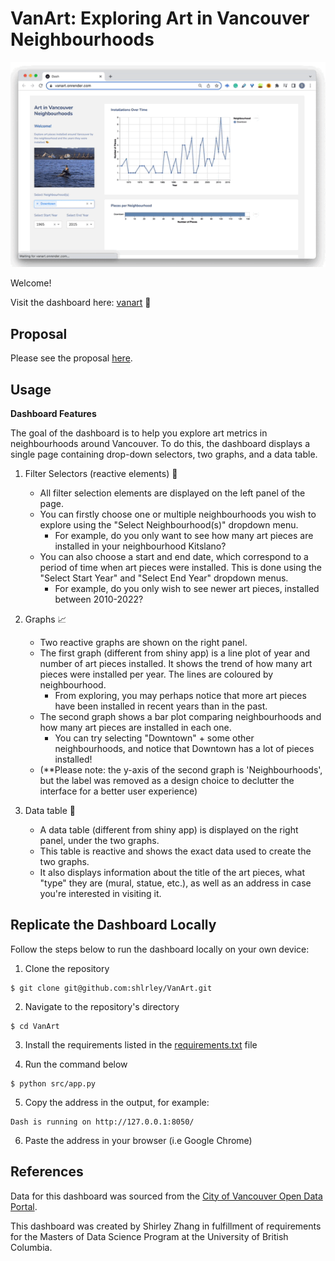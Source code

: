# VanArt: Exploring Art in Vancouver Neighbourhoods

![vanart](vanart.gif)

Welcome! 

Visit the dashboard here: [vanart](https://vanart.onrender.com/) 🎨 

## Proposal 

Please see the proposal [here](https://github.com/UBC-MDS/VanArt/blob/main/reports/proposal.md).

## Usage 

**Dashboard Features** 

The goal of the dashboard is to help you explore art metrics in neighbourhoods around Vancouver. To do this, the dashboard displays a single page containing drop-down selectors, two graphs, and a data table. 
  
1. Filter Selectors (reactive elements) 🔽
    - All filter selection elements are displayed on the left panel of the page. 
    - You can firstly choose one or multiple neighbourhoods you wish to explore using the "Select Neighbourhood(s)" dropdown menu. 
      - For example, do you only want to see how many art pieces are installed in your neighbourhood Kitslano? 
    - You can also choose a start and end date, which correspond to a period of time when art pieces were installed. This is done using the "Select Start Year" and "Select End Year" dropdown menus. 
      - For example, do you only wish to see newer art pieces, installed between 2010-2022? 

2. Graphs 📈
    - Two reactive graphs are shown on the right panel. 
    - The first graph (different from shiny app) is a line plot of year and number of art pieces installed. It shows the trend of how many art pieces were installed per year. The lines are coloured by neighbourhood. 
      - From exploring, you may perhaps notice that more art pieces have been installed in recent years than in the past. 
    - The second graph shows a bar plot comparing neighbourhoods and how many art pieces are installed in each one. 
      - You can try selecting "Downtown" + some other neighbourhoods, and notice that Downtown has a lot of pieces installed! 
    - (**Please note: the y-axis of the second graph is 'Neighbourhoods', but the label was removed as a design choice to declutter the interface for a better user experience)

3. Data table 🧮
    - A data table (different from shiny app) is displayed on the right panel, under the two graphs. 
    - This table is reactive and shows the exact data used to create the two graphs. 
    - It also displays information about the title of the art pieces, what "type" they are (mural, statue, etc.), as well as an address in case you're interested in visiting it. 


## Replicate the Dashboard Locally 

Follow the steps below to run the dashboard locally on your own device: 

1. Clone the repository 

```
$ git clone git@github.com:shlrley/VanArt.git
```

2. Navigate to the repository's directory 

```
$ cd VanArt
```

3. Install the requirements listed in the [requirements.txt](https://github.com/shlrley/VanArt/blob/main/src/requirements.txt) file 

4. Run the command below 

```
$ python src/app.py
```

5. Copy the address in the output, for example: 

```
Dash is running on http://127.0.0.1:8050/
```

6. Paste the address in your browser (i.e Google Chrome)


## References 

Data for this dashboard was sourced from the [City of Vancouver Open Data Portal](https://opendata.vancouver.ca/explore/dataset/public-art/export/).
  
This dashboard was created by Shirley Zhang in fulfillment of requirements for the Masters of Data Science Program at the University of British Columbia. 
